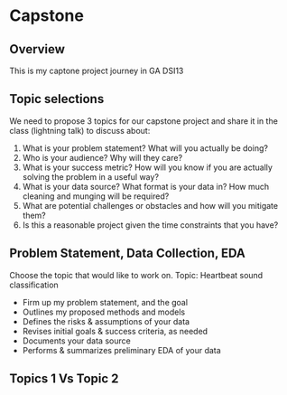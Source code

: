 # Capstone

## Overview

This is my captone project journey in GA DSI13

## Topic selections

We need to propose 3 topics for our capstone project and share it in the class (lightning talk) to discuss about:

1. What is your problem statement?  What will you actually be doing?
2. Who is your audience?  Why will they care?
3. What is your success metric?  How will you know if you are actually solving the problem in a useful way?
4. What is your data source?  What format is your data in?  How much cleaning and munging will be required?
5. What are potential challenges or obstacles and how will you mitigate them?
6. Is this a reasonable project given the time constraints that you have?


## Problem Statement, Data Collection, EDA

Choose the topic that would like to work on.
Topic: Heartbeat sound classification

- Firm up my problem statement, and the goal
- Outlines my proposed methods and models
- Defines the risks & assumptions of your data 
- Revises initial goals & success criteria, as needed
- Documents your data source
- Performs & summarizes preliminary EDA of your data


## Topics 1 Vs Topic 2
